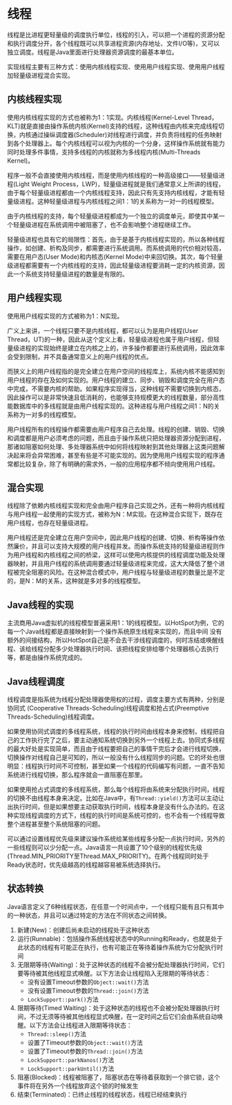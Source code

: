 # 线程

线程是比进程更轻量级的调度执行单位，线程的引入，可以把一个进程的资源分配和执行调度分开，各个线程既可以共享进程资源(内存地址、文件I/O等)，又可以独立调度。线程是Java里面进行处理器资源调度的最基本单位。

实现线程主要有三种方式：使用内核线程实现、使用用户线程实现、使用用户线程加轻量级进程混合实现。

## 内核线程实现

使用内核线程实现的方式也被称为1：1实现。内核线程(Kernel-Level Thread，KLT)就是直接由操作系统内核(Kernel)支持的线程，这种线程由内核来完成线程切换，内核通过操纵调度器(Scheduler)对线程进行调度，并负责将线程的任务映射到各个处理器上。每个内核线程可以视为内核的一个分身，这样操作系统就有能力同时处理多件事情，支持多线程的内核就称为多线程内核(Multi-Threads Kernel)。

程序一般不会直接使用内核线程，而是使用内核线程的一种高级接口——轻量级进程(Light Weight Process，LWP)，轻量级进程就是我们通常意义上所讲的线程，由于每个轻量级进程都由一个内核线程支持，因此只有先支持内核线程，才能有轻量级进程。这种轻量级进程与内核线程之间1：1的关系称为一对一的线程模型。

由于内核线程的支持，每个轻量级进程都成为一个独立的调度单元，即使其中某一个轻量级进程在系统调用中被阻塞了，也不会影响整个进程继续工作。

轻量级进程也具有它的局限性：首先，由于是基于内核线程实现的，所以各种线程操作，如创建、析构及同步，都需要进行系统调用。而系统调用的代价相对较高，需要在用户态(User Mode)和内核态(Kernel Mode)中来回切换。其次，每个轻量级进程都需要有一个内核线程的支持，因此轻量级进程要消耗一定的内核资源，因此一个系统支持轻量级进程的数量是有限的。

## 用户线程实现

使用用户线程实现的方式被称为1：N实现。

广义上来讲，一个线程只要不是内核线程，都可以认为是用户线程(User Thread，UT)的一种，因此从这个定义上看，轻量级进程也属于用户线程，但轻
量级进程的实现始终是建立在内核之上的，许多操作都要进行系统调用，因此效率会受到限制，并不具备通常意义上的用户线程的优点。

而狭义上的用户线程指的是完全建立在用户空间的线程库上，系统内核不能感知到用户线程的存在及如何实现的。用户线程的建立、同步、销毁和调度完全在用户态中完成，不需要内核的帮助。如果程序实现得当，这种线程不需要切换到内核态，因此操作可以是非常快速且低消耗的，也能够支持规模更大的线程数量，部分高性能数据库中的多线程就是由用户线程实现的。这种进程与用户线程之间1：N的关系称为一对多的线程模型。

用户线程所有的线程操作都需要由用户程序自己去处理。线程的创建、销毁、切换和调度都是用户必须考虑的问题，而且由于操作系统只把处理器资源分配到进程，那诸如阻塞如何处理、多处理器系统中如何将线程映射到其他处理器上这类问题解决起来将会异常困难，甚至有些是不可能实现的。因为使用用户线程实现的程序通
常都比较复杂，除了有明确的需求外，一般的应用程序都不倾向使用用户线程。

## 混合实现

线程除了依赖内核线程实现和完全由用户程序自己实现之外，还有一种将内核线程与用户线程一起使用的实现方式，被称为N：M实现。在这种混合实现下，既存在用户线程，也存在轻量级进程。

用户线程还是完全建立在用户空间中，因此用户线程的创建、切换、析构等操作依然廉价，并且可以支持大规模的用户线程并发。而操作系统支持的轻量级进程则作为用户线程和内核线程之间的桥梁，这样可以使用内核提供的线程调度功能及处理器映射，并且用户线程的系统调用要通过轻量级进程来完成，这大大降低了整个进程被完全阻塞的风险。在这种混合模式中，用户线程与轻量级进程的数量比是不定的，是N：M的关系，这种就是多对多的线程模型。

## Java线程的实现

主流商用Java虚拟机的线程模型普遍采用1：1的线程模型。以HotSpot为例，它的每一个Java线程都是直接映射到一个操作系统原生线程来实现的，而且中间
没有额外的间接结构，所以HotSpot自己是不会去干涉线程调度的，何时冻结或唤醒线程、该给线程分配多少处理器执行时间、该把线程安排给哪个处理器核心去执行等，都是由操作系统完成的。

## Java线程调度

线程调度是指系统为线程分配处理器使用权的过程，调度主要方式有两种，分别是协同式
(Cooperative Threads-Scheduling)线程调度和抢占式(Preemptive Threads-Scheduling)线程调度。

如果使用协同式调度的多线程系统，线程的执行时间由线程本身来控制，线程把自己的工作执行完了之后，要主动通知系统切换到另外一个线程上去。协同式多线程的最大好处是实现简单，而且由于线程要把自己的事情干完后才会进行线程切换，切换操作对线程自己是可知的，所以一般没有什么线程同步的问题。它的坏处也很明显：线程执行时间不可控制，甚至如果一个线程的代码编写有问题，一直不告知系统进行线程切换，那么程序就会一直阻塞在那里。

如果使用抢占式调度的多线程系统，那么每个线程将由系统来分配执行时间，线程的切换不由线程本身来决定。比如在Java中，有`Thread::yield()`方法可以主动让出执行时间，但是如果想要主动获取执行时间，线程本身是没有什么办法的。在这种实现线程调度的方式下，线程的执行时间是系统可控的，也不会有一个线程导致整个进程甚至整个系统阻塞的问题。

可以通过设置线程优先级来建议操作系统给某些线程多分配一点执行时间，另外的一些线程则可以少分配一点。Java语言一共设置了10个级别的线程优先级(Thread.MIN_PRIORITY至Thread.MAX_PRIORITY)。在两个线程同时处于Ready状态时，优先级越高的线程越容易被系统选择执行。

## 状态转换

Java语言定义了6种线程状态，在任意一个时间点中，一个线程只能有且只有其中的一种状态，并且可以通过特定的方法在不同状态之间转换。

1. 新建(New)：创建后尚未启动的线程处于这种状态
2. 运行(Runnable)：包括操作系统线程状态中的Running和Ready，也就是处于此状态的线程有可能正在执行，也有可能正在等待着操作系统为它分配执行时间
3. 无限期等待(Waiting)：处于这种状态的线程不会被分配处理器执行时间，它们要等待被其他线程显式唤醒。以下方法会让线程陷入无限期的等待状态：
    - 没有设置Timeout参数的`Object::wait()`方法
    - 没有设置Timeout参数的`Thread::join()`方法
    - `LockSupport::park()`方法
4. 限期等待(Timed Waiting)：处于这种状态的线程也不会被分配处理器执行时间，不过无须等待被其他线程显式唤醒，在一定时间之后它们会由系统自动唤醒。以下方法会让线程进入限期等待状态：
    - `Thread::sleep()`方法
    - 设置了Timeout参数的`Object::wait()`方法
    - 设置了Timeout参数的`Thread::join()`方法
    - `LockSupport::parkNanos()`方法
    - `LockSupport::parkUntil()`方法
5. 阻塞(Blocked)：线程被阻塞了，阻塞状态在等待着获取到一个排它锁，这个事件将在另外一个线程放弃这个锁的时候发生
6. 结束(Terminated)：已终止线程的线程状态，线程已经结束执行

